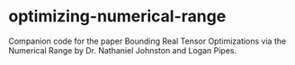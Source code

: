 # optimizing-numerical-range
Companion code for the paper Bounding Real Tensor Optimizations via the Numerical Range by Dr. Nathaniel Johnston and Logan Pipes.
